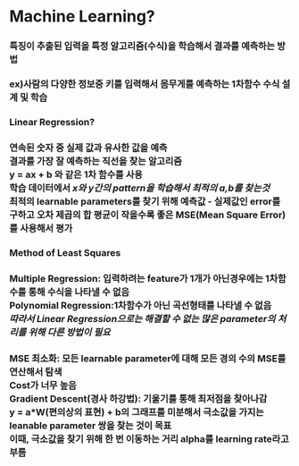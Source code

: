 # Machine Learning?
### 특징이 추출된 입력을 특정 알고리즘(수식)을 학습해서 결과를 예측하는 방법<br><br>ex)사람의 다양한 정보중 키를 입력해서 몸무게를 예측하는 1차함수 수식 설계 및 학습
### Linear Regression?
### 연속된 숫자 중 실제 값과 유사한 값을 예측<br>결과를 가장 잘 예측하는 직선을 찾는 알고리즘<br>y = ax + b 와 같은 1차 함수를 사용<br>학습 데이터에서 *x와 y간의 pattern을 학습해서 최적의 a,b를 찾는것*<br>최적의 learnable parameters를 찾기 위해 예측값 - 실제값인 error를 구하고 오차 제곱의 합 평균이 작을수록 좋은 MSE(Mean Square Error)를 사용해서 평가
### Method of Least Squares
### Multiple Regression: 입력하려는 feature가 1개가 아닌경우에는 1차함수를 통해 수식을 나타낼 수 없음<br>Polynomial Regression:1차함수가 아닌 곡선형태를 나타낼 수 없음<br>*따라서 Linear Regression으로는 해결할 수 없는 많은 parameter의 처리를 위해 다른 방법이 필요*
### MSE 최소화: 모든 learnable parameter에 대해 모든 경의 수의 MSE를 연산해서 탐색<br>Cost가 너무 높음<br>Gradient Descent(경사 하강법): 기울기를 통해 최저점을 찾아나감<br> y = a*W(편의상의 표현) + b의 그래프를 미분해서 극소값을 가지는 leanable parameter 쌍을 찾는 것이 목표<br>이때, 극소값을 찾기 위해 한 번 이동하는 거리 alpha를 learning rate라고 부름
